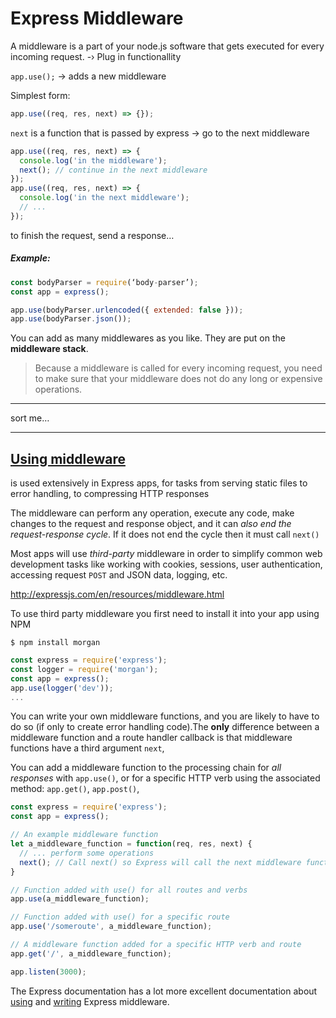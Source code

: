 # Express Middleware

A middleware is a part of your node.js software that gets executed for every incoming request. -› Plug in functionallity

`app.use();` -> adds a new middleware

Simplest form:

```js
app.use((req, res, next) => {});
```

`next` is a function that is passed by express -> go to the next middleware

```js
app.use((req, res, next) => {
  console.log('in the middleware');
  next(); // continue in the next middleware
});
app.use((req, res, next) => {
  console.log('in the next middleware');
  // ...
});
```

to finish the request, send a response…

##### Example:

```js
const bodyParser = require(‘body-parser’);
const app = express();

app.use(bodyParser.urlencoded({ extended: false }));
app.use(bodyParser.json());
```

You can add as many middlewares as you like. They are put on the **middleware stack**.

> Because a middleware is called for every incoming request, you need to make sure that your middleware does not do any long or expensive operations.

------

sort me…



------

## [Using middleware](https://developer.mozilla.org/en-US/docs/Learn/Server-side/Express_Nodejs/Introduction#using_middleware)

is used extensively in Express apps, for tasks from serving static files to error handling, to compressing HTTP responses

The middleware can perform any operation, execute any code, make changes to the request and response object, and it can *also end the request-response cycle*. If it does not end the cycle then it must call `next()` 

Most apps will use *third-party* middleware in order to simplify common web development tasks like working with cookies, sessions, user authentication, accessing request `POST` and JSON data, logging, etc.

http://expressjs.com/en/resources/middleware.html

To use third party middleware you first need to install it into your app using NPM

```
$ npm install morgan
```

```js
const express = require('express');
const logger = require('morgan');
const app = express();
app.use(logger('dev'));
...
```

You can write your own middleware functions, and you are likely to have to do so (if only to create error handling code).The **only** difference between a middleware function and a route handler callback is that middleware functions have a third argument `next`, 

You can add a middleware function to the processing chain for *all responses* with `app.use()`, or for a specific HTTP verb using the associated method: `app.get()`, `app.post()`,

```js
const express = require('express');
const app = express();

// An example middleware function
let a_middleware_function = function(req, res, next) {
  // ... perform some operations
  next(); // Call next() so Express will call the next middleware function in the chain.
}

// Function added with use() for all routes and verbs
app.use(a_middleware_function);

// Function added with use() for a specific route
app.use('/someroute', a_middleware_function);

// A middleware function added for a specific HTTP verb and route
app.get('/', a_middleware_function);

app.listen(3000);	
```

The Express documentation has a lot more excellent documentation about [using](https://expressjs.com/en/guide/using-middleware.html) and [writing](http://expressjs.com/en/guide/writing-middleware.html) Express middleware.
